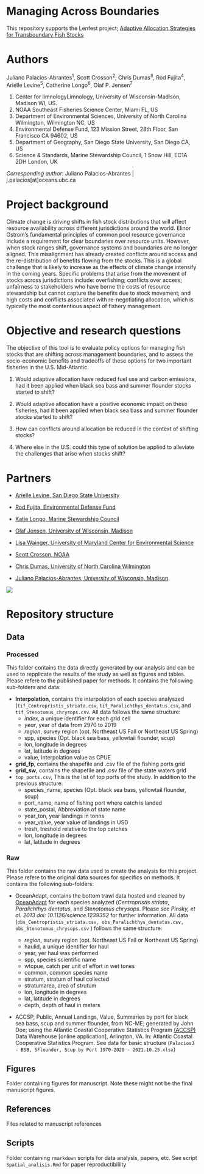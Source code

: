 # Managing Across Boundaries 

This repository supports the Lenfest project; [Adaptive Allocation Strategies for Transboundary Fish Stocks](https://www.lenfestocean.org/en/research-projects/new-effort-to-inform-adaptive-allocation-strategies-for-transboundary-fish-stocks)

# Authors

Juliano Palacios-Abrantes<sup>1</sup>, Scott Crosson<sup>2</sup>, Chris Dumas<sup>3</sup>, Rod Fujita<sup>4</sup>, Arielle Levine<sup>5</sup>, Catherine Longo<sup>6</sup>, Olaf P. Jensen<sup>7</sup>
 
1. Center for limnologyLimnology, University of Wisconsin-Madison, Madison WI, US. 
2. NOAA Southeast Fisheries Science Center, Miami FL, US
3. Department of Environmental Sciences, University of North Carolina Wilmington, Wilmington NC, US
4. Environmental Defense Fund, 123 Mission Street, 28th Floor, San Francisco CA 94602, US 
5. Department of Geography, San Diego State University, San Diego CA, US
6. Science & Standards, Marine Stewardship Council, 1 Snow Hill, EC1A 2DH London, UK

*Corresponding author*: Juliano Palacios-Abrantes | j.palacios[at]oceans.ubc.ca


# Project background

Climate change is driving shifts in fish stock distributions that will affect resource availability across different jurisdictions around the world. Elinor Ostrom’s fundamental principles of common pool resource governance include a requirement for clear boundaries over resource units. However, when stock ranges shift, governance systems and boundaries are no longer aligned. This misalignment has already created conflicts around access and the re-distribution of benefits flowing from the stocks. This is a global challenge that is likely to increase as the effects of climate change intensify in the coming years. Specific problems that arise from the movement of stocks across jurisdictions include: overfishing; conflicts over access; unfairness to stakeholders who have borne the costs of resource stewardship but cannot capture the benefits due to stock movement; and high costs and conflicts associated with re-negotiating allocation, which is typically the most contentious aspect of fishery management.

# Objective and research questions

The objective of this tool is to evaluate policy options for managing fish stocks that are shifting across management boundaries, and to assess the socio-economic benefits and tradeoffs of these options for two important fisheries in the U.S. Mid-Atlantic.

1. Would  adaptive allocation  have reduced fuel use and carbon emissions, had it been applied when black sea bass and summer flounder stocks started to shift?

2. Would adaptive allocation have a positive economic impact on these fisheries, had it been applied when black sea bass and summer flounder stocks started to shift?

3.	How can conflicts around allocation be reduced in the context of shifting stocks?

4.	Where else in the U.S.  could this type of solution be applied to alleviate the challenges that arise when stocks shift?


# Partners

- [Arielle Levine, San Diego State University](https://geography.sdsu.edu/people/bios/levine)

- [Rod Fujita, Environmental Defense Fund](https://www.edf.org/people/rod-m-fujita)

- [Katie Longo, Marine Stewardship Council](https://www.researchgate.net/profile/Catherine-Longo)

- [Olaf Jensen, University of Wisconsin, Madison](https://limnology.wisc.edu/staff/jensen-olaf/)

- [Lisa Wainger, University of Maryland Center for Environmental Science](https://www.umces.edu/lisa-wainger)

- [Scott Crosson, NOAA](https://www.fisheries.noaa.gov/contact/scott-crosson-phd)

- [Chris Dumas, University of North Carolina Wilmington](https://csbapp.uncw.edu/data/fs/vita.aspx?id=8307)

- [Juliano Palacios-Abrantes, University of Wisconsin, Madison](https://limnology.wisc.edu/staff/palacios-abrantes-juliano/)


![](./Allocation_tool/www/logo_all2.png)

# Repository structure

## Data

### Processed 

This folder contains the data directly generated by our analysis and can be used to repplicate the results of the study as well as figures and tables. Please refere to the published paper for methods. It contains the following sub-folders and data: 

- **Interpolation**, contains the interpolation of each species analyszed (`tif_Centropristis_striata.csv`, `tif_Paralichthys_dentatus.csv`, and `tif_Stenotomus_chrysops.csv`. All data follows the same structure:
  - *index*, a unique identifier for each grid cell
  - *year*, year of data from 2970 to 2019
  - *region*, survey region (opt. Northeast US Fall or Northeast US Spring)
  - spp, species (Opt. black sea bass, yellowtail flounder, scup)
  - lon, longitude in degrees
  - lat, latitude in degrees
  - value, interpolation value as CPUE
- **grid_fp**, contains the shapefile and .csv file of the fishing ports grid
- **grid_sw**, contains the shapefile and .csv file of the state waters grid
- `top_ports.csv`, This is the list of top ports of the study. In addition to the previous structure:
  - species_name, species (Opt. black sea bass, yellowtail flounder, scup)
  - port_name, name of fishing port where catch is landed
  - state_postal, Abbreviation of state name
  - year_ton, year landings in tonns
  - year_value, year value of landings in USD
  - tresh, treshold relative to the top catches
  - lon, longitude in degrees
  - lat, latitude in degrees

### Raw

This folder contains the raw data used to create the analysis for this project. Please refere to the original data sources for specifics on methods. It contains the following sub-folders:

- OceanAdapt, contains the bottom trawl data hosted and cleaned by [OceanAdapt](https://oceanadapt.rutgers.edu/) for each species analyzed (_Centropristis striata_, *Paralichthys dentatus*, and *Stenotomus chrysops*. Please see *Pinsky, et al. 2013 doi: 10.1126/science.1239352* for further information. All data (`obs_Centropristis_striata.csv, obs_Paralichthys_dentatus.csv, obs_Stenotomus_chrysops.csv` ) follows the same structure:
  - *region*, survey region (opt. Northeast US Fall or Northeast US Spring)
  - haulid, a unique identifier for haul
  - year, yer haul was performed
  - spp, species scientific name
  - wtcpue, catch per unit of effort in wet tones
  - common, common species name
  - stratum, stratum of haul collected
  - stratumarea, area of strutum
  - lon, longitude in degrees
  - lat, latitude in degrees
  - depth, depth of haul in meters

- ACCSP,  Public, Annual Landings, Value, Summaries by port for black sea bass, scup and summer flounder, from NC-ME; generated by John Doe; using  the Atlantic Coastal Cooperative Statistics Program [(ACCSP)](https://www.accsp.org) Data Warehouse [online application], Arlington, VA. In: Atlantic Coastal Cooperative Statistics Program. See data for basic structure (`PalaciosJ - BSB, SFlounder, Scup by Port 1970-2020 - 2021.10.25.xlsx`)

## Figures
Folder containing figures for manuscript. Note these might not be the final manuscript figures.

## References
Files related to manuscript references

## Scripts
Folder containing `rmarkdown` scripts for data analysis, papers, etc. See script `Spatial_analisis.Rmd` for paper reproductibillity


